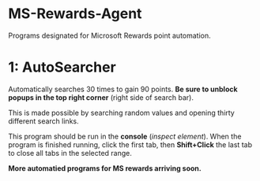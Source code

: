# MS-Rewards-Agent
Programs designated for Microsoft Rewards point automation.

# 1: AutoSearcher

Automatically searches 30 times to gain 90 points. **Be sure to unblock popups in the top right corner** (right side of search bar).  

This is made possible by searching random values and opening thirty different search links.  

This program should be run in the **console** (*inspect element*). When the program is finished running, click the first tab, then **Shift+Click** the last tab to close all tabs in the selected range.

**More automatied programs for MS rewards arriving soon.**
